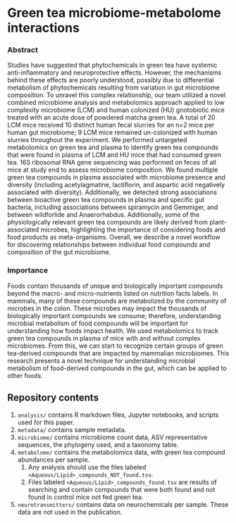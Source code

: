 # Green tea microbiome-metabolome interactions

### Abstract 
Studies have suggested that phytochemicals in green tea have systemic anti-inflammatory and neuroprotective effects. However, the mechanisms behind these effects are poorly understood, possibly due to differential metabolism of phytochemicals resulting from variation in gut microbiome composition. To unravel this complex relationship, our team utilized a novel combined microbiome analysis and metabolomics approach applied to low complexity microbiome (LCM) and human colonized (HU) gnotobiotic mice treated with an acute dose of powdered matcha green tea.  A total of 20 LCM mice received 10 distinct human fecal slurries for an n=2 mice per human gut microbiome; 9 LCM mice remained un-colonized with human slurries throughout the experiment. We performed untargeted metabolomics on green tea and plasma to identify green tea compounds that were found in plasma of LCM and HU mice that had consumed green tea.  16S ribosomal RNA gene sequencing was performed on feces of all mice at study end to assess microbiome composition. We found multiple green tea compounds in plasma associated with microbiome presence and diversity (including acetylagmatine, lactiflorin, and aspartic acid negatively associated with diversity). Additionally, we detected strong associations between bioactive green tea compounds in plasma and specific gut bacteria, including associations between spiramycin and Gemmiger, and between wildforlide and Anaerorhabdus. Additionally, some of the physiologically relevant green tea compounds are likely derived from plant-associated microbes, highlighting the importance of considering foods and food products as meta-organisms. Overall, we describe a novel workflow for discovering relationships between individual food compounds and composition of the gut microbiome. 

### Importance 
Foods contain thousands of unique and biologically important compounds beyond the macro- and micro-nutrients listed on nutrition facts labels. In mammals, many of these compounds are metabolized by the community of microbes in the colon. These microbes may impact the thousands of biologically important compounds we consume; therefore, understanding microbial metabolism of food compounds will be important for understanding how foods impact health. We used metabolomics to track green tea compounds in plasma of mice with and without complex microbiomes. From this, we can start to recognize certain groups of green tea-derived compounds that are impacted by mammalian microbiomes. This research presents a novel technique for understanding microbial metabolism of food-derived compounds in the gut, which can be applied to other foods.

## Repository contents
1. `analysis/` contains R markdown files, Jupyter notebooks, and scripts used for this paper.
2. `metadata/` contains sample metadata.
3. `microbiome/` contains microbiome count data, ASV representative sequences, the phylogeny used, and a taxonomy table.
4. `metabolome/` contains the metabolomics data, with green tea compound abundances per sample.
    1. Any analysis should use the files labeled `<Aqueous/Lipid>_compounds_NOT_found.tsv`. 
    2. Files labeled `<Aqueous/Lipid>_compounds_found.tsv` are results of searching and contain compounds that were both found and not found in control mice not fed green tea.
5. `neurotransmitters/` contains data on neurochemicals per sample. These data are not used in the publication.
